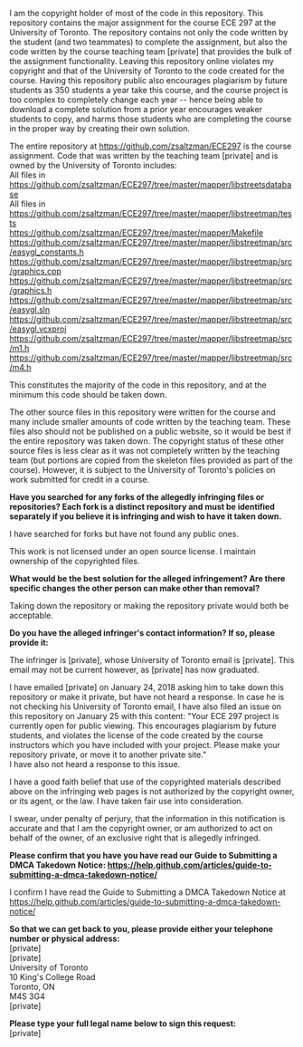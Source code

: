 I am the copyright holder of most of the code in this repository. This repository contains the major assignment for the course ECE 297 at the University of Toronto. The repository contains not only the code written by the student (and two teammates) to complete the assignment, but also the code written by the course teaching team [private] that provides the bulk of the assignment functionality. Leaving this repository online violates my copyright and that of the University of Toronto to the code created for the course. Having this repository public also encourages plagiarism by future students as 350 students a year take this course, and the course project is too complex to completely change each year -- hence being able to download a complete solution from a prior year encourages weaker students to copy, and harms those students who are completing the course in the proper way by creating their own solution.

The entire repository at https://github.com/zsaltzman/ECE297 is the course assignment. Code that was written by the teaching team [private] and is owned by the University of Toronto includes:    
All files in https://github.com/zsaltzman/ECE297/tree/master/mapper/libstreetsdatabase    
All files in https://github.com/zsaltzman/ECE297/tree/master/mapper/libstreetmap/tests    
https://github.com/zsaltzman/ECE297/tree/master/mapper/Makefile  
https://github.com/zsaltzman/ECE297/tree/master/mapper/libstreetmap/src/easygl_constants.h  
https://github.com/zsaltzman/ECE297/tree/master/mapper/libstreetmap/src/graphics.cpp  
https://github.com/zsaltzman/ECE297/tree/master/mapper/libstreetmap/src/graphics.h  
https://github.com/zsaltzman/ECE297/tree/master/mapper/libstreetmap/src/easygl.sln  
https://github.com/zsaltzman/ECE297/tree/master/mapper/libstreetmap/src/easygl.vcxproj  
https://github.com/zsaltzman/ECE297/tree/master/mapper/libstreetmap/src/m1.h  
https://github.com/zsaltzman/ECE297/tree/master/mapper/libstreetmap/src/m4.h  

This constitutes the majority of the code in this repository, and at the minimum this code should be taken down.

The other source files in this repository were written for the course and many include smaller amounts of code written by the teaching team. These files also should not be published on a public website, so it would be best if the entire repository was taken down. The copyright status of these other source files is less clear as it was not completely written by the teaching team (but portions are copied from the skeleton files provided as part of the course). However, it is subject to the University of Toronto's policies on work submitted for credit in a course.

**Have you searched for any forks of the allegedly infringing files or repositories? Each fork is a distinct repository and must be identified separately if you believe it is infringing and wish to have it taken down.**  

I have searched for forks but have not found any public ones.  

This work is not licensed under an open source license. I maintain ownership of the copyrighted files.  

**What would be the best solution for the alleged infringement? Are there specific changes the other person can make other than removal?**  

Taking down the repository or making the repository private would both be acceptable.  

**Do you have the alleged infringer's contact information? If so, please provide it:**  

The infringer is [private], whose University of Toronto email is [private]. This email may not be current however, as [private] has now graduated.  

I have emailed [private] on January 24, 2018 asking him to take down this repository or make it private, but have not heard a response. In case he is not checking his University of Toronto email, I have also filed an issue on this repository on January 25 with this content:
"Your ECE 297 project is currently open for public viewing. This encourages plagiarism by future students, and violates the license of the code created by the course instructors which you have included with your project. Please make your repository private, or move it to another private site."  
I have also not heard a response to this issue.  

I have a good faith belief that use of the copyrighted materials described above on the infringing web pages is not authorized by the copyright owner, or its agent, or the law. I have taken fair use into consideration.  

I swear, under penalty of perjury, that the information in this notification is accurate and that I am the copyright owner, or am authorized to act on behalf of the owner, of an exclusive right that is allegedly infringed.  

**Please confirm that you have you have read our Guide to Submitting a DMCA Takedown Notice: https://help.github.com/articles/guide-to-submitting-a-dmca-takedown-notice/**  

I confirm I have read the Guide to Submitting a DMCA Takedown Notice at https://help.github.com/articles/guide-to-submitting-a-dmca-takedown-notice/  

**So that we can get back to you, please provide either your telephone number or physical address:**    
[private]  
[private]  
University of Toronto  
10 King's College Road  
Toronto, ON  
M4S 3G4  
[private]  

**Please type your full legal name below to sign this request:**  
[private]  
